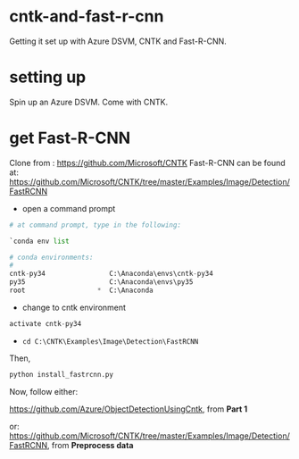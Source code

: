# cntk-and-fast-r-cnn
Getting it set up with Azure DSVM, CNTK and Fast-R-CNN.

# setting up
Spin up an Azure DSVM. Come with CNTK.

# get Fast-R-CNN
Clone from : https://github.com/Microsoft/CNTK
Fast-R-CNN can be found at: https://github.com/Microsoft/CNTK/tree/master/Examples/Image/Detection/FastRCNN

- open a command prompt

```python
# at command prompt, type in the following:

`conda env list

# conda environments:
#
cntk-py34                C:\Anaconda\envs\cntk-py34
py35                     C:\Anaconda\envs\py35
root                  *  C:\Anaconda
```

- change to cntk environment

```python
activate cntk-py34
```

- `cd C:\CNTK\Examples\Image\Detection\FastRCNN`

Then,

```python
python install_fastrcnn.py
```

Now, follow either:

https://github.com/Azure/ObjectDetectionUsingCntk, from **Part 1**

or:
https://github.com/Microsoft/CNTK/tree/master/Examples/Image/Detection/FastRCNN, from **Preprocess data**
